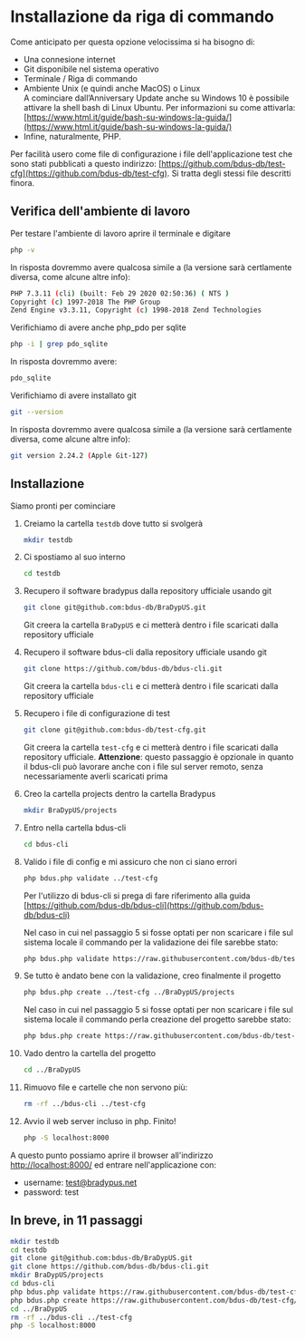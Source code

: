 # Installazione da riga di commando

Come anticipato per questa opzione velocissima si ha bisogno di:
- Una connesione internet
- Git disponibile nel sistema operativo
- Terminale / Riga di commando
- Ambiente Unix (e quindi anche MacOS) o Linux  
    A cominciare dall’Anniversary Update anche 
    su Windows 10 è possibile attivare la shell bash di Linux Ubuntu.
    Per informazioni su come attivarla: 
    [https://www.html.it/guide/bash-su-windows-la-guida/](https://www.html.it/guide/bash-su-windows-la-guida/)
- Infine, naturalmente, PHP.

Per facilità usero come file di configurazione i file
dell'applicazione test che sono stati pubblicati a questo indirizzo:
[https://github.com/bdus-db/test-cfg](https://github.com/bdus-db/test-cfg).
Si tratta degli stessi file descritti finora.

## Verifica dell'ambiente di lavoro

Per testare l'ambiente di lavoro aprire il terminale e digitare

```bash
php -v
```

In risposta dovremmo avere qualcosa simile a (la versione sarà certlamente diversa, come alcune altre info):

```bash
PHP 7.3.11 (cli) (built: Feb 29 2020 02:50:36) ( NTS )
Copyright (c) 1997-2018 The PHP Group
Zend Engine v3.3.11, Copyright (c) 1998-2018 Zend Technologies
```

Verifichiamo di avere anche php_pdo per sqlite
```bash
php -i | grep pdo_sqlite 
```

In risposta dovremmo avere:

```bash
pdo_sqlite
```

Verifichiamo di avere installato git
```bash
git --version
```

In risposta dovremmo avere qualcosa simile a (la versione sarà certlamente diversa, come alcune altre info):

```bash
git version 2.24.2 (Apple Git-127)
```

## Installazione

Siamo pronti per cominciare

1. Creiamo la cartella `testdb` dove tutto si svolgerà

    ```bash
    mkdir testdb
    ```

2. Ci spostiamo al suo interno

    ```bash
    cd testdb
    ```

3. Recupero il software bradypus dalla repository ufficiale usando git
    ```bash
    git clone git@github.com:bdus-db/BraDypUS.git
    ```
    Git creera la cartella `BraDypUS` e ci metterà dentro i file scaricati dalla repository ufficiale

4. Recupero il software bdus-cli dalla repository ufficiale usando git
    ```bash
    git clone https://github.com/bdus-db/bdus-cli.git
    ```
    Git creera la cartella `bdus-cli` e ci metterà dentro i file scaricati dalla repository ufficiale

5. Recupero i file di configurazione di test
    ```bash
    git clone git@github.com:bdus-db/test-cfg.git
    ```
    Git creera la cartella `test-cfg` e ci metterà dentro i file scaricati dalla repository ufficiale.
    **Attenzione**: questo passaggio è opzionale in quanto il bdus-cli può lavorare 
    anche con i file sul server remoto, senza necessariamente averli scaricati prima

6. Creo la cartella projects dentro la cartella Bradypus
    ```bash
    mkdir BraDypUS/projects
    ```

7. Entro nella cartella bdus-cli
    ```bash
    cd bdus-cli
    ```

8. Valido i file di config e mi assicuro che non ci siano errori
    ```bash
    php bdus.php validate ../test-cfg
    ```
    Per l'utilizzo di bdus-cli si prega di fare riferimento alla guida
    [https://github.com/bdus-db/bdus-cli](https://github.com/bdus-db/bdus-cli)

    Nel caso in cui nel passaggio 5 si fosse optati per non scaricare i file sul sistema locale
    il commando per la validazione dei file sarebbe stato:
    ```bash
    php bdus.php validate https://raw.githubusercontent.com/bdus-db/test-cfg/master
    ```

9. Se tutto è andato bene con la validazione, creo finalmente il progetto
    ```bash
    php bdus.php create ../test-cfg ../BraDypUS/projects
    ```

    Nel caso in cui nel passaggio 5 si fosse optati per non scaricare i file sul sistema locale
    il commando perla creazione del progetto sarebbe stato:
    ```bash
    php bdus.php create https://raw.githubusercontent.com/bdus-db/test-cfg/master ../BraDypUS/projects
    ```

10. Vado dentro la cartella del progetto
    ```bash
    cd ../BraDypUS
    ```
11. Rimuovo file e cartelle che non servono più:
    ```bash
    rm -rf ../bdus-cli ../test-cfg
    ```

12. Avvio il web server incluso in php. Finito!
    ```bash
    php -S localhost:8000
    ```

A questo punto possiamo aprire il browser all'indirizzo 
[http://localhost:8000/](http://localhost:8000/) ed entrare nell'applicazione con:
- username: test@bradypus.net
- password: test


## In breve, in 11 passaggi

```bash
mkdir testdb
cd testdb
git clone git@github.com:bdus-db/BraDypUS.git
git clone https://github.com/bdus-db/bdus-cli.git
mkdir BraDypUS/projects
cd bdus-cli
php bdus.php validate https://raw.githubusercontent.com/bdus-db/test-cfg/master
php bdus.php create https://raw.githubusercontent.com/bdus-db/test-cfg/master ../BraDypUS/projects
cd ../BraDypUS
rm -rf ../bdus-cli ../test-cfg
php -S localhost:8000
```
